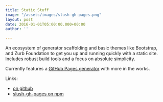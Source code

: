```yaml
---
title: Static Stuff
image: "/assets/images/slush-gh-pages.png"
layout: post
date: 2016-01-01T05:00:00.000+00:00
author: ''

---
```

An ecosystem of generator scaffolding and basic themes like Bootstrap, and Zurb Foundation to get you up and running quickly with a static site. Includes robust build tools and a focus on absolute simplicity.

Currently features a [GitHub Pages generator](https://github.com/static-stuff/slush-gh-pages) with more in the works.

Links:

* [on github](https://github.com/static-stuff/)
* [slush-gh-pages on npm](https://www.npmjs.com/package/slush-gh-pages/)